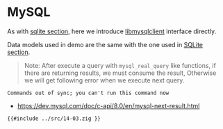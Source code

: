 # MySQL

As with [sqlite section](./14-01-sqlite.md), here we introduce [libmysqlclient](https://dev.mysql.com/doc/c-api/8.0/en/c-api-basic-interface-usage.html) interface directly.

Data models used in demo are the same with the one used in [SQLite section](./14-01-sqlite.md).

> Note: After execute a query with `mysql_real_query` like functions, if there are returning results, we must consume the result, Otherwise we will get following error when we execute next query.

```
Commands out of sync; you can't run this command now
```

- <https://dev.mysql.com/doc/c-api/8.0/en/mysql-next-result.html>

```zig
{{#include ../src/14-03.zig }}
```
